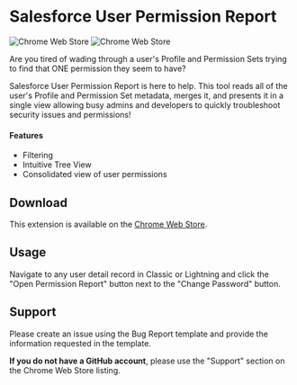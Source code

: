 # Salesforce User Permission Report

![Chrome Web Store](https://img.shields.io/chrome-web-store/v/gkibdicghcpcikhjpgjoijpobdipklnp?style=flat-square)
![Chrome Web Store](https://img.shields.io/chrome-web-store/users/gkibdicghcpcikhjpgjoijpobdipklnp)

Are you tired of wading through a user's Profile and Permission Sets trying to find that ONE permission they seem to have?

Salesforce User Permission Report is here to help. This tool reads all of the user's Profile and Permission Set metadata, merges it, and presents it in a single view allowing busy admins and developers to quickly troubleshoot security issues and permissions!

#### Features
 - Filtering
 - Intuitive Tree View
 - Consolidated view of user permissions

## Download

This extension is available on the [Chrome Web Store](https://chrome.google.com/webstore/detail/salesforce-user-permissio/gkibdicghcpcikhjpgjoijpobdipklnp).

## Usage

Navigate to any user detail record in Classic or Lightning and click the "Open Permission Report" button next to the "Change Password" button.

## Support

Please create an issue using the Bug Report template and provide the information requested in the template.

**If you do not have a GitHub account**, please use the "Support" section on the Chrome Web Store listing.